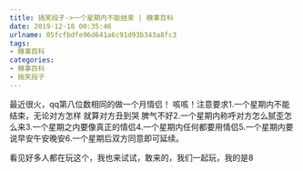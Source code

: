 ```yaml
---
title: 搞笑段子->一个星期内不能结束 | 糗事百科
date: 2019-12-18 00:35:46
urlname: 05fcfbdfe96d641a6c91d93b343a8fc3
tags: 
- 糗事百科
categories:
- 糗事百科
- 搞笑段子
---
```

最近很火，qq第八位数相同的做一个月情侣！ 咳咳！注意要求1.一个星期内不能结束，无论对方怎样 就算对方丑到哭 脾气不好2.一个星期内称呼对方怎么腻歪怎么来3.一个星期之内要像真正的情侣4.一个星期内任何都要用情侣5.一个星期内要说早安午安晚安6.一个星期后双方同意即可延续。

看见好多人都在玩这个，我也来试试，敢来的，我们一起玩，我的是8


